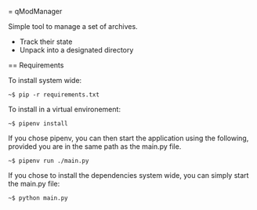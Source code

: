 = qModManager

Simple tool to manage a set of archives.

 * Track their state
 * Unpack into a designated directory

== Requirements

To install system wide:

```
~$ pip -r requirements.txt
```

To install in a virtual environement:
```
~$ pipenv install
```

If you chose pipenv, you can then start the application using the following, provided you are in the same path as the main.py file.
```
~$ pipenv run ./main.py
```

If you chose to install the dependencies system wide, you can simply start the main.py file:
```
~$ python main.py
```